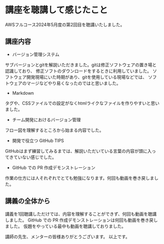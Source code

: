 # 講座を聴講して感じたこと

AWSフルコース2024年5月度の第2回目を聴講いたしました。

## 講座内容

- バージョン管理システム

サブバージョンとgitを解説いただきました。gitは修正ソフトウェアの置き場と認識しており、
修正ソフトのダウンロードをするときに利用していました。
ソフトウェア開発現場にいた時期があり、gitを使用している現場などでは、
ソフトウェアのマージなどやり易くなったのではと思いました。

- Markdown

タグや、CSSファイルでの設定がなくhtmlライクなファイルを作りやすいと思いました。

- チーム開発におけるバージョン管理

フロー図を理解するところから始まる内容でした。

- 開発で役立つ GitHub TIPS

GitHubはまず練習してみるまでは、解説いただいている言葉の内容が頭に入ってきていない感じでした。

- GitHub での PR 作成デモンストレーション

作業の仕方には人それぞれでとても勉強になります。何回も動画を巻き戻しました。

## 講義の全体から

講義を1回聴講しただけでは、内容を理解することができず、何回も動画を聴講しました。
GitHub での PR 作成デモンストレーションは何回も動画を巻き戻しました。
仮題をやっている最中も動画を聴講しておりました。

講師の先生、メンターの皆様ありがとうございます。
以上です。
